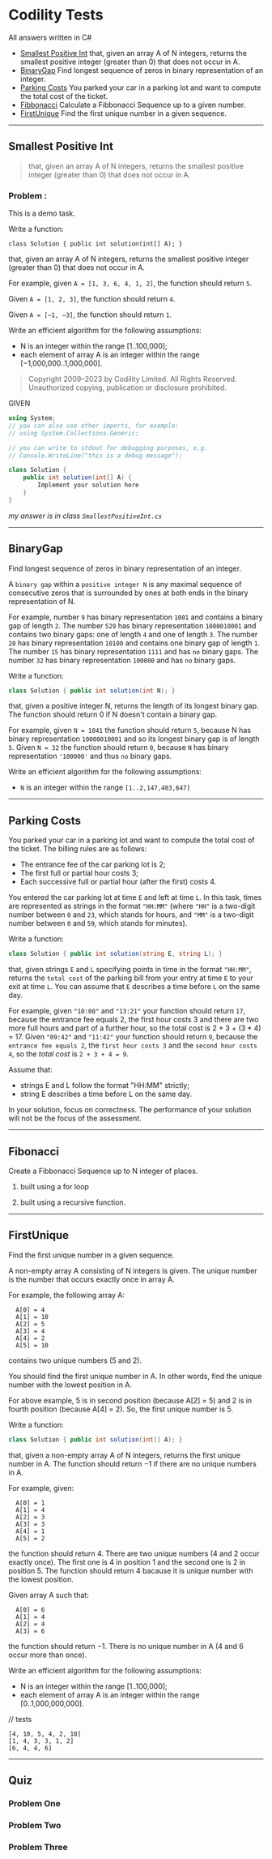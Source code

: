 # Codility Tests

All answers written in C#

- [Smallest Positive Int](#smallestpositiveint) that, given an array A of N integers, returns the smallest positive integer (greater than 0) that does not occur in A.
- [BinaryGap](#binarygap) Find longest sequence of zeros in binary representation of an integer. 
- [Parking Costs](#parkingcosts) You parked your car in a parking lot and want to compute the total cost of the ticket.
- [Fibbonacci](#fibonacci) Calculate a Fibbonacci Sequence up to a given number.
- [FirstUnique](#firstunique) Find the first unique number in a given sequence.
___

## Smallest Positive Int

> that, given an array A of N integers, returns the smallest positive integer (greater than 0) that does not occur in A.

### Problem :

This is a demo task.

Write a function:

`class Solution { public int solution(int[] A); }`

that, given an array A of N integers, returns the smallest positive integer (greater than 0) that does not occur in A.

For example, given `A = [1, 3, 6, 4, 1, 2]`, the function should return `5`.

Given `A = [1, 2, 3]`, the function should return `4`.

Given `A = [−1, −3]`, the function should return `1`.

Write an efficient algorithm for the following assumptions:

- N is an integer within the range [1..100,000];
- each element of array A is an integer within the range [−1,000,000..1,000,000].

>Copyright 2009–2023 by Codility Limited. All Rights Reserved. Unauthorized copying, publication or disclosure prohibited. 

GIVEN
```C#
using System;
// you can also use other imports, for example:
// using System.Collections.Generic;

// you can write to stdout for debugging purposes, e.g.
// Console.WriteLine("this is a debug message");

class Solution {
    public int solution(int[] A) {
        Implement your solution here
    }
}
```

*my answer is in class `SmallestPositiveInt.cs`*
___

##  BinaryGap

Find longest sequence of zeros in binary representation of an integer.

A `binary gap` within a `positive integer N` is any maximal sequence of consecutive zeros that is surrounded by ones at both ends in the binary representation of N.

For example, number `9` has binary representation `1001` and contains a binary gap of length `2`. The number `529` has binary representation `1000010001` and contains two binary gaps: one of length `4` and one of length `3`. The number `20` has binary representation `10100` and contains one binary gap of length `1`. The number `15` has binary representation `1111` and has `no` binary gaps. The number `32` has binary representation `100000` and has `no` binary gaps.

Write a function:
```C#
class Solution { public int solution(int N); }
```
that, given a positive integer N, returns the length of its longest binary gap. The function should return 0 if N doesn't contain a binary gap.

For example, given `N = 1041` the function should return `5`, because N has binary representation `10000010001` and so its longest binary gap is of length `5`. Given `N = 32` the function should return `0`, because `N` has binary representation `'100000'` and thus `no` binary gaps.

Write an efficient algorithm for the following assumptions:

- `N` is an integer within the range `[1..2,147,483,647]`
___

## Parking Costs

You parked your car in a parking lot and want to compute the total cost of the ticket. The billing rules are as follows:

- The entrance fee of the car parking lot is 2;
- The first full or partial hour costs 3;
- Each successive full or partial hour (after the first) costs 4.

You entered the car parking lot at time `E` and left at time `L`. In this task, times are represented as strings in the format `"HH:MM"` (where `"HH"` is a two-digit number between `0` and `23`, which stands for hours, and `"MM"` is a two-digit number between `0` and `59`, which stands for minutes).

Write a function:

```C#
class Solution { public int solution(string E, string L); }
```

that, given strings `E` and `L` specifying points in time in the format `"HH:MM"`, returns the `total cost` of the parking bill from your entry at time `E` to your exit at time `L`. You can assume that `E` describes a time before `L` on the same day.

For example, given `"10:00"` and `"13:21"` your function should return `17`, because the entrance fee equals 2, the first hour costs 3 and there are two more full hours and part of a further hour, so the total cost is 2 + 3 + (3 * 4) = 17. Given `"09:42"` and `"11:42"` your function should return `9`, because the `entrance fee equals 2`, the `first hour costs 3` and the `second hour costs 4`, so the *total cost* is `2 + 3 + 4 = 9`.

Assume that:

- strings E and L follow the format "HH:MM" strictly;
- string E describes a time before L on the same day.

In your solution, focus on correctness. The performance of your solution will not be the focus of the assessment.
___

## Fibonacci

Create a Fibbonacci Sequence up to N integer of places.

1. built using a for loop

2. built using a recursive function.

___

##  FirstUnique

Find the first unique number in a given sequence. 

A non-empty array A consisting of N integers is given. The unique number is the number that occurs exactly once in array A.

For example, the following array A:
```
  A[0] = 4
  A[1] = 10
  A[2] = 5
  A[3] = 4
  A[4] = 2
  A[5] = 10
```

contains two unique numbers (5 and 2).

You should find the first unique number in A. In other words, find the unique number with the lowest position in A.

For above example, 5 is in second position (because A[2] = 5) and 2 is in fourth position (because A[4] = 2). So, the first unique number is 5.

Write a function:

```C#
class Solution { public int solution(int[] A); }
```

that, given a non-empty array A of N integers, returns the first unique number in A. The function should return −1 if there are no unique numbers in A.

For example, given:
```
  A[0] = 1
  A[1] = 4
  A[2] = 3
  A[3] = 3
  A[4] = 1
  A[5] = 2
```
the function should return 4. There are two unique numbers (4 and 2 occur exactly once). The first one is 4 in position 1 and the second one is 2 in position 5. The function should return 4 bacause it is unique number with the lowest position.

Given array A such that:
```
  A[0] = 6
  A[1] = 4
  A[2] = 4
  A[3] = 6
```

the function should return −1. There is no unique number in A (4 and 6 occur more than once).

Write an efficient algorithm for the following assumptions:

- N is an integer within the range [1..100,000];
- each element of array A is an integer within the range [0..1,000,000,000].

// tests
```
[4, 10, 5, 4, 2, 10]
[1, 4, 3, 3, 1, 2]
[6, 4, 4, 6]
```
___

## Quiz

### Problem One


### Problem Two


### Problem Three